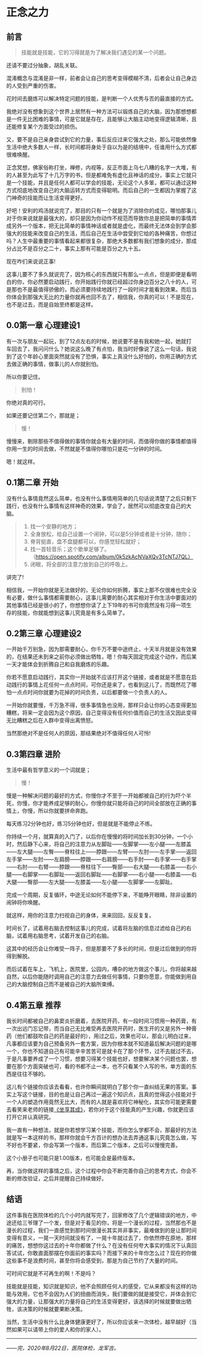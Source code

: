# 正念之力

## 前言

> 技能就是技能，它的习得就是为了解决我们遇见的某一个问题。

还请不要过分抽象，胡乱关联。

混淆概念与混淆是非一样，前者会让自己的思考变得模糊不清，后者会让自己身边的人受到严重的伤害。

花时间去磨炼可以解决特定问题的技能，是判断一个人优秀与否的最直接的方式。

我绝对没有想象到这个世界上居然有一种方法可以锻炼自己的大脑，因为那想想都是一件无比困难的事情，可是它就是存在，且能够让大脑主动地变得逻辑清晰，且还能修复某个方面受过的损伤。

又，要不是自己亲身尝试到它的力量，事后反应过来它强大之处，那么可能依然像生活中绝大多数人一样，长时间都将身处于自以为是的结境中，任谁用什么方式都很难唤醒。

正念冥想，佛家俗称打坐，禅修，内视等，反正市面上乌七八糟的名字一大堆，有的人甚至为此写了十几万字的书，但是都难免有虚化且神话的成分，事实上它就只是一个技能，并且是任何人都可以学会的技能，无论这个人多笨，都可以通过这种方式彻底地改变自己的大脑运转方式而变得聪明。而后自己的一生都因为掌握了这门神奇的技能而让生活变得更好。

好吧！安利的鸡汤就说完了，那目的只有一个就是为了消除你的成见，哪怕那事儿对于你来说就是最强大的，却只是因为你动作不规范而导致你总是把简单的事情弄成另外一个版本，把无比简单的事情神话或者就是虚化，而最终无法体会到学会那强大的技能来改变自己的生活，而后自己在生活中尝受到它给的各种痛苦，你想过吗？人生中最重要的事情看起来都很复杂，那绝大多数都有我们想象的成分，那成分占比不是百分之二十，事实上那有可能是百分之九十五。

现在咋们来说说正事!

这事儿要不了多久就说完了，因为核心的东西就只有那么一点点，但是即便是看明白的你，你必然要启动践行，你开始践行你就已经超过你身边百分之八十的人，可是那也不是最值得骄傲的，而必须要持续地践行了一段时间才能看到效果。而后当你体会到那强大无比的力量你就再也回不去了，相信我，你真的可以！不是现在，也不是过去，而是自始至终都是这样。

## 0.0第一章  心理建设1

有一次与朋友一起玩，到了12点左右的时候，她说要不是有我和她一起，她就打车回去了，我问问什么？她说这么晚了有点怕，我当时好像说了这么一句话，我说到了这个年龄心里面突然就没有了恐惧，事实上真没什么好怕的，你用正确的方式去做正确的事情，做事儿的人你就别怕。

所以你要记住。

> 别怕！

你绝对真的可行。

如果还要记住第二个，那就是；

> 慢！

慢慢来，剔除那些不值得做的事情你就会有大量的时间，而值得你做的事情都值得你用一生的时间去做，不然就是不值得你哪怕只是花一分钟的时间。

嗯！就这样。

## 0.1第二章 开始

没有什么事情竟然这么简单，也没有什么事情用简单的几句话说清楚了之后只剩下践行，也没有什么事情有这样神奇的效果，学会了，居然可以彻底改变自己的大脑。

> 1. 找一个安静的地方；
> 2. 全身放松，给自己设置一个闹钟，可以是5分钟或者是十分钟，随你；
> 3. 脊背挺直，盘不盘腿都可以，你感觉轻松就好；
> 4. 找一首轻音乐；这个歌单足够了。（https://open.spotify.com/album/0k5zkAcNVaXQv3TcNTJ7QL）
> 5. 闭眼，将全部的注意力放到自己的呼吸上。

讲完了!

相信我，一开始你就是无法做好的，无论你如何折腾，事实上那不仅很难也完全没有必要，做什么事情都需要耐心，这事儿需要的耐心其实相对于你生活中要面对的其他事情已经是很小的了，你想想你读了上下19年的书可你竟然没有习得一项生存的技能，你就能想到这事儿究竟是有多么简单了。

## 0.2第三章 心理建设2

一开始千万别急，因为那需要耐心，你千万不要中途终止，十天半月就是没有效果的，在结果还未到来之前你必须做出牺牲，嗯！你每天固定完成这个动作，而后某一天才能体会到折腾自己和自我磨炼的乐趣。

你若不愿意启动践行，其实你一开始就不应该打开这个链接，或者就是不愿意在启动践行的事情上花任何一点点时间，可你还是来了，也看到这儿了，而既然花了哪怕一点点时间你就要为花掉的时间负责，以后都要做一个负责人的人。

一开始你就要慢，千万急不得，很多事情急也没用，那样只会让你的心态变得更加糟糕，将来一定会因为这个原因，自己变得没有任何价值而自己的生活又因此变得无比糟糕之后在人群中变得出离愤怒。

当然那绝对不是任何人的原因，那结果绝对不值得任何人可怜!

## 0.3第四章 进阶

生活中最有哲学意义的一个词就是；

> 慢！

慢是一种解决问题的最好的方式，你慢你才不至于一开始都被自己的行为吓个半死，你慢，你才能养成足够的耐心，你慢你就只能将自己的时间全部放在正确的事情上，你慢，所以你就要拼命奔跑。

每天练习2分钟也好，练习5分钟也好，但是就是不能停止不练。

你持续一个月，就算真的入门了，以后你在慢慢的将时间加长到30分钟，一个小时，然后静下心来，将自己的注意力从左脚趾——左脚掌——左小腿——左膝盖——左大腿——左臀——脊柱往上——脖跟——左臂——左肘——左手掌——返回左手掌——左肘——左肩膀——脖跟——右肩膀——右手肘——右手掌——右手掌——右肘——右臂——脖跟——脊柱往下——臀部——右大腿——右膝盖——右小腿——右脚掌——右脚趾——返回右脚趾——右脚掌——右小腿——右膝盖——右大腿——臀部——左大腿——左膝盖——左小腿——左脚掌——左脚趾。

完成一个周期，反复循环，中途无论如何不能停下来，不能睁开眼睛，除非设置的闹钟将你唤醒。

就这样，用你的注意力扫视自己的身体，来来回回，反反复复。

时间长了，试着用右脑去控制这事儿的完成，试着将左脑的信息过滤给自己的右脑，试着用右脑思考，试着开发自己的右脑。

这其中的经历会让你难受一阵子，但是那要不了多长的时间，但是过后做到的你将得到解脱。

而后试着在车上，飞机上，医院里，公园内，嘈杂的地方做这个事儿，你将越来越自然，以后你能随时调用自己的注意力去做任何事情，只要你愿意，你能做到用自己的大脑控制自己而不是被自己的大脑所束缚。

## 0.4第五章 推荐

我长时间都被自己的鼻窦炎折磨着，去医院开药，有一段时间习惯用一种药膏，有一次出远门忘记带，而当自己无比难受再去医院开药时，医生开的又是另外一种膏药（他们都鼓吹自己的药是最好的），用过之后，效果也可以，那会儿明白过来，凡事都应该要为自己预备另外一套方案，因为你根本就不知道最后解决问题的是哪一个，你也不知道自己有可能辛辛苦苦可是就卡在了那个环节，过不去就过不去，于是凡事要养成了一个习惯，想要习得某个技能也好，想要解决某个问题也罢，想要在那个方面突破也可，看的书都不止一本，也不只看某个人写的书，单方面的东西是往往不够的。

这儿有个链接你应该去看看，也许你瞬间就明白了那个你一直纠结无果的答案。事实上写这个链接，目的也是让自己再过一遍这个知识点，且真的觉得这小技能对于一个人的塑造作用竟然无比大，而有的人就是喜欢将它神秘化，其实你可能更需要去看笑来老师的链接[《坐享其成》](http://xiaolai.co/books/3c76228cf822d6d30b14795b74b1481a/index)，若你对于这个技能真的产生兴趣，你就更应该打开它并认真研究。

我一直有一种想法，就是你若想学习某个技能，而你怎么学都不会，那最好的方法就是写一本这样的书，那样你就会千方百计的想办法去弄通这事儿究竟怎么做，写不好也不要紧，你会写第一个版本，而后第二个版本，之后可以慢慢完善。

这个小册子也可能只是1.00版本，也可能会是最终版本。

再，当你做这样的事情之后，这个过程中你会不断完善你自己的思考方式，你会不断的修改验证，之后并提醒自己持续做好。

## 结语

这件事我在医院体检的几个小时内就写完了，回家修改了几个逻辑错误的地方，中途还给三爷理了一个发，但是对于看见的你，将是一个漫长的过程，当然那也不是漫长的过程，我们一直感觉到那时间很漫长其实并非事实，最难做到的是让那时间变得有意义，一晃一天时间就没有了，一晃十年就过去了，你依然停在原地，那样的痛苦，想想你这过去的十年你都做了什么？在没有任何夸大事实的情况下认真回答试试，你敢直面那摆在你面前的事实吗？而接下来的十年你怎么过？现在的你做这些事不是浪费时间，甚至你将会感受到，那是为自己节约了大量的时间。

可时间它就是不可再生的啊！不是吗？

技能就是技能，知识就是知识，他不会照顾任何人的感受，它从来都没有这样的功能与效用，它也不会因为人们的扭曲而消失，我们要做的就是接受它，并体会到它强大的力量，让那强大的力量将自己的生活变得更好，该选择的时候就要做出牺牲，该决策的时候就要果断决策。

当然，生活中没有什么比身体健康更好了，所以你应该来一次体检，越早越好（当然如果可以请带上你的爱人和你的家人）。

----

*——完，2020年8月22日，医院体检，龙军吉。*



